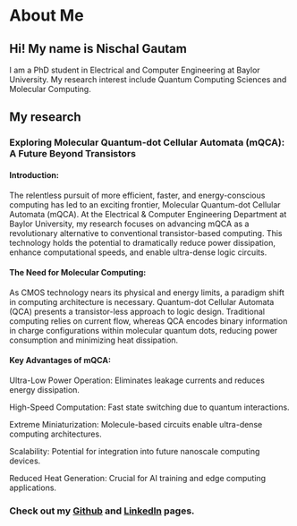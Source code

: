 # About Me
## Hi! My name is Nischal Gautam

I am a PhD student in Electrical and Computer Engineering at Baylor University. My research interest include Quantum Computing Sciences and Molecular Computing.

## My research

### Exploring Molecular Quantum-dot Cellular Automata (mQCA): A Future Beyond Transistors

#### Introduction:

The relentless pursuit of more efficient, faster, and energy-conscious computing has led to an exciting frontier, Molecular Quantum-dot Cellular Automata (mQCA). At the Electrical & Computer Engineering Department at Baylor University, my research focuses on advancing mQCA as a revolutionary alternative to conventional transistor-based computing. This technology holds the potential to dramatically reduce power dissipation, enhance computational speeds, and enable ultra-dense logic circuits.

#### The Need for Molecular Computing:

As CMOS technology nears its physical and energy limits, a paradigm shift in computing architecture is necessary. Quantum-dot Cellular Automata (QCA) presents a transistor-less approach to logic design. Traditional computing relies on current flow, whereas QCA encodes binary information in charge configurations within molecular quantum dots, reducing power consumption and minimizing heat dissipation.

#### Key Advantages of mQCA:

Ultra-Low Power Operation: Eliminates leakage currents and reduces energy dissipation.

High-Speed Computation: Fast state switching due to quantum interactions.

Extreme Miniaturization: Molecule-based circuits enable ultra-dense computing architectures.

Scalability: Potential for integration into future nanoscale computing devices.

Reduced Heat Generation: Crucial for AI training and edge computing applications.

### Check out my [Github](https://github.com/nischalgautambaylor) and [LinkedIn](https://www.linkedin.com/in/nischal-gautam-7046309b/) pages.

```{tableofcontents}
```
